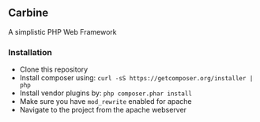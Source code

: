 ## Carbine

A simplistic PHP Web Framework

### Installation
- Clone this repository
- Install composer using: `curl -sS https://getcomposer.org/installer | php`
- Install vendor plugins by: `php composer.phar install`
- Make sure you have `mod_rewrite` enabled for apache
- Navigate to the project from the apache webserver
